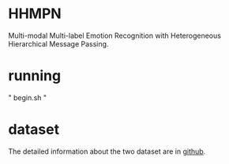 # HHMPN
Multi-modal Multi-label Emotion Recognition with Heterogeneous Hierarchical Message Passing.
# running
" begin.sh "
# dataset
<!-- We will release the code and data soon, please wait patiently. -->
<!--The dataset is large, and you can preprocess the data by yourself with the help of [mosei](https://github.com/A2Zadeh/CMU-MultimodalSDK)
or wait the data uploaded. -->
<!--The another dataset also will be uploaded soon.-->
<!--
[mosei](https://cloud.189.cn/t/uA3ANjIbUbA3)  If have problem, connect us.-->
<!--Due to the convid-19 in suzhou，there are some difficuties in obtaining data. I am not sure that this data is the used data in HHMPN.-->
The detailed information about the two dataset are in [github](https://github.com/MANLP-suda/Data-set).
<!--[NEMu](https://pan.baidu.com/s/1tHr--TFISUVz_SOLOjYTxg) code:d7su   detailed information in [github](https://github.com/MANLP-suda/Data-set)-->

